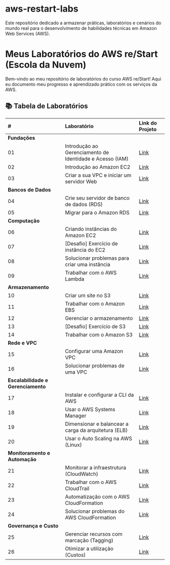 # aws-restart-labs
Este repositório dedicado a armazenar práticas, laboratórios e cenários do mundo real para o desenvolvimento de habilidades técnicas em Amazon Web Services (AWS).

# Meus Laboratórios do AWS re/Start (Escola da Nuvem)

Bem-vindo ao meu repositório de laboratórios do curso AWS re/Start! 
Aqui eu documento meu progresso e aprendizado prático com os serviços da AWS.

## 📚 Tabela de Laboratórios

| # | Laboratório | Link do Projeto |
| :-- | :--- | :--- |
| **Fundações** |
| 01 | Introdução ao Gerenciamento de Identidade e Acesso (IAM) | [Link](./lab-279-iam-intro/) |
| 02 | Introdução ao Amazon EC2 | [Link](./lab-02-introduction-ec2/) |
| 03 | Criar a sua VPC e iniciar um servidor Web | [Link](./lab-267-vpc-webserver/) |
| **Bancos de Dados** |
| 04 | Crie seu servidor de banco de dados (RDS) | [Link](./lab-160-rds-database/) |
| 05 | Migrar para o Amazon RDS | [Link](./lab-179-rds-migration/) |
| **Computação** |
| 06 | Criando instâncias do Amazon EC2 | [Link](./lab-171-ec2-creation/) |
| 07 | [Desafio] Exercício de instância do EC2 | [Link](./lab-172-ec2-challenge/) |
| 08 | Solucionar problemas para criar uma instância | [Link](./lab-173-ec2-troubleshooting/) |
| 09 | Trabalhar com o AWS Lambda | [Link](./lab-178-lambda-basics/) |
| **Armazenamento** |
| 10 | Criar um site no S3 | [Link](./lab-170-s3-static-website/) |
| 11 | Trabalhar com o Amazon EBS | [Link](./lab-182-ebs-basics/) |
| 12 | Gerenciar o armazenamento | [Link](./lab-183-storage-management/) |
| 13 | [Desafio] Exercício de S3 | [Link](./lab-184-s3-challenge/) |
| 14 | Trabalhar com o Amazon S3 | [Link](./lab-185-s3-basics/) |
| **Rede e VPC** |
| 15 | Configurar uma Amazon VPC | [Link](./lab-180-vpc-config/) |
| 16 | Solucionar problemas de uma VPC | [Link](./lab-181-vpc-troubleshooting/) |
| **Escalabilidade e Gerenciamento** |
| 17 | Instalar e configurar a CLI da AWS | [Link](./lab-168-aws-cli/) |
| 18 | Usar o AWS Systems Manager | [Link](./lab-169-systems-manager/) |
| 19 | Dimensionar e balancear a carga da arquitetura (ELB) | [Link](./lab-174-elb-scaling/) |
| 20 | Usar o Auto Scaling na AWS (Linux) | [Link](./lab-175-auto-scaling/) |
| **Monitoramento e Automação** |
| 21 | Monitorar a infraestrutura (CloudWatch) | [Link](./lab-186-cloudwatch-monitoring/) |
| 22 | Trabalhar com o AWS CloudTrail | [Link](./lab-187-cloudtrail-basics/) |
| 23 | Automatização com o AWS CloudFormation | [Link](./lab-190-cloudformation-basics/) |
| 24 | Solucionar problemas do AWS CloudFormation | [Link](./lab-191-cloudformation-troubleshooting/) |
| **Governança e Custo** |
| 25 | Gerenciar recursos com marcação (Tagging) | [Link](./lab-188-tagging-resources/) |
| 26 | Otimizar a utilização (Custos) | [Link](./lab-189-cost-optimization/) |
